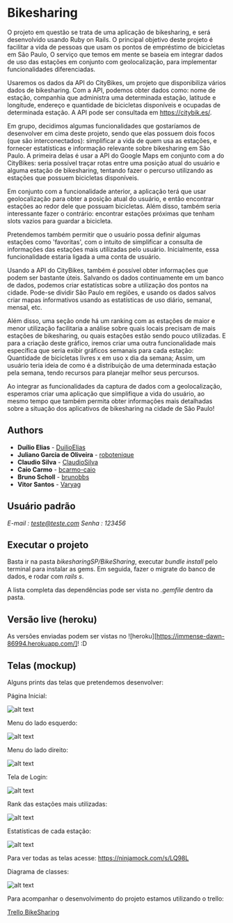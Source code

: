 # Bikesharing

O projeto em questão se trata de uma aplicação de  bikesharing, e será desenvolvido usando Ruby on Rails. O principal objetivo deste projeto é facilitar a vida de pessoas que usam os pontos de empréstimo de bicicletas em São Paulo, O serviço que temos em mente se baseia em integrar dados de uso das estações em conjunto com geolocalização, para implementar funcionalidades diferenciadas.

Usaremos os dados da API do CityBikes, um projeto que disponibiliza vários dados de bikesharing. Com a API, podemos obter dados como: nome de estação, companhia que administra uma determinada estação, latitude e longitude, endereço e quantidade de bicicletas disponíveis e ocupadas de determinada estação. A API pode ser consultada em https://citybik.es/.

Em grupo, decidimos algumas funcionalidades que gostaríamos de desenvolver em cima deste projeto, sendo que elas possuem dois focos (que são interconectados): simplificar a vida de quem usa as estações, e fornecer estatísticas e informação relevante sobre bikesharing em São Paulo. A primeira delas é usar a API do Google Maps em conjunto com a do CityBikes: seria possível traçar rotas entre uma posição atual do usuário e alguma estação de bikesharing, tentando fazer o percurso utilizando as estações que possuem bicicletas disponíveis.

Em conjunto com a funcionalidade anterior, a aplicação terá que usar geolocalização para obter a posição atual do usuário, e então encontrar estações ao redor dele que possuam bicicletas. Além disso, também seria interessante fazer o contrário: encontrar estações próximas que tenham slots vazios para guardar a bicicleta.

Pretendemos também permitir que o usuário possa definir algumas estações como 'favoritas', com o intuito de simplificar a consulta de informações das estações mais utilizadas pelo usuário. Inicialmente, essa funcionalidade estaria ligada a uma conta de usuário.

Usando a API do CityBikes, também é possível obter informações que podem ser bastante úteis. Salvando os dados continuamente em um banco de dados, podemos criar estatísticas sobre a utilização dos pontos na cidade. Pode-se dividir São Paulo em regiões, e usando os dados salvos criar mapas informativos usando as estatísticas de uso diário, semanal, mensal, etc.

Além disso, uma seção onde há um ranking com as estações de maior e menor utilização facilitaria a análise sobre quais locais precisam de mais estações de bikesharing, ou quais estações estão sendo pouco utilizadas. E para a criação deste gráfico, iremos criar uma outra funcionalidade mais específica que seria exibir gráficos semanais para cada estação: Quantidade de bicicletas livres x em uso x dia da semana; Assim, um usuário teria ideia de como é a distribuição de uma determinada estação pela semana,  tendo recursos para planejar melhor seus percursos.

Ao integrar as funcionalidades da captura de dados com a geolocalização, esperamos criar uma aplicação que simplifique a vida do usuário, ao mesmo tempo que também permita obter informações mais detalhadas sobre a situação dos aplicativos de bikesharing na cidade de São Paulo!



## Authors

* **Duílio Elias** - [DuilioElias](https://github.com/duilioelias)
* **Juliano Garcia de Oliveira** - [robotenique](https://gitlab.com/robotenique)
* **Claudio Silva** - [ClaudioSilva](https://gitlab.com/ddkclaudio)
* **Caio Carmo** - [bcarmo-caio](https://gitlab.com/bcarmo-caio)
* **Bruno Scholl** - [brunobbs](https://gitlab.com/brunobbs)
* **Vitor Santos** - [Varyag](https://gitlab.com/Varyag)



## Usuário padrão
*E-mail : teste@teste.com*
*Senha  : 123456*

## Executar o projeto
Basta ir na pasta *bikesharingSP/BikeSharing*, executar *bundle install* pelo terminal para instalar as gems.
Em seguida, fazer o migrate do banco de dados, e rodar com *rails s*.

A lista completa das dependências pode ser vista no *.gemfile* dentro da pasta.


## Versão live (heroku)
As versões enviadas podem ser vistas no ![heroku][https://immense-dawn-86994.herokuapp.com/]! :D


## Telas (mockup)









Alguns prints das telas que pretendemos desenvolver:

Página Inicial:

![alt text](https://linux.ime.usp.br/~duilioelias/home.png)

Menu do lado esquerdo:

![alt text](https://linux.ime.usp.br/~duilioelias/leftMenu.png)

Menu do lado direito:

![alt text](https://linux.ime.usp.br/~duilioelias/leftMenu.png)

Tela de Login:

![alt text](https://linux.ime.usp.br/~duilioelias/login.png)

Rank das estações mais utilizadas:

![alt text](https://linux.ime.usp.br/~duilioelias/rank.png)

Estatísticas de cada estação:

![alt text](https://linux.ime.usp.br/~duilioelias/stats.png)

Para ver todas as telas acesse: https://ninjamock.com/s/LQ98L

Diagrama de classes:

![alt text](https://linux.ime.usp.br/~duilioelias/CitiBikes.png)


Para acompanhar o desenvolvimento do projeto estamos utilizando o trello:

[Trello BikeSharing](https://trello.com/bikesharingsp)

